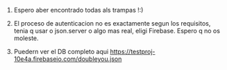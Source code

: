 1. Espero aber encontrado todas als trampas !:)


2. El proceso de autenticacion no es exactamente segun los requisitos, tenia q usar o json.server o algo mas real, eligi Firebase. Espero q no os moleste.

5. Puedern ver el DB completo aqui https://testproj-10e4a.firebaseio.com/doubleyou.json
